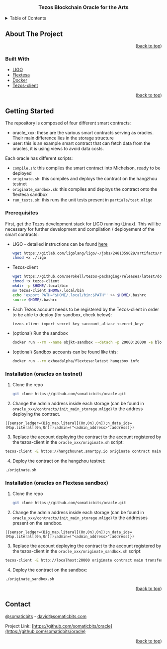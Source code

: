 <div id="top"></div>
<!--
*** Thanks for checking out the Best-README-Template. If you have a suggestion
*** that would make this better, please fork the repo and create a pull request
*** or simply open an issue with the tag "enhancement".
*** Don't forget to give the project a star!
*** Thanks again! Now go create something AMAZING! :D
-->


<!-- PROJECT LOGO -->
<br />
<div align="center">

<h3 align="center">Tezos Blockchain Oracle for the Arts</h3>
</div>



<!-- TABLE OF CONTENTS -->
<details>
  <summary>Table of Contents</summary>
  <ol>
    <li>
      <a href="#about-the-project">About The Project</a>
      <ul>
        <li><a href="#built-with">Built With</a></li>
      </ul>
    </li>
    <li>
      <a href="#getting-started">Getting Started</a>
      <ul>
        <li><a href="#prerequisites">Prerequisites</a></li>
        <li><a href="#installation">Installation</a></li>
      </ul>
    </li>
    <li><a href="#usage">Usage</a></li>
    <li><a href="#roadmap">Roadmap</a></li>
    <li><a href="#contributing">Contributing</a></li>
    <li><a href="#license">License</a></li>
    <li><a href="#contact">Contact</a></li>
    <li><a href="#acknowledgments">Acknowledgments</a></li>
  </ol>
</details>



<!-- ABOUT THE PROJECT -->
## About The Project

<p align="right">(<a href="#top">back to top</a>)</p>



### Built With

* [LIGO](https://ligolang.org/)
* [Flextesa](https://tezos.gitlab.io/flextesa/)
* [Docker](https://www.docker.com/)
* [Tezos-client](https://assets.tqtezos.com/docs/setup/1-tezos-client/)

<p align="right">(<a href="#top">back to top</a>)</p>



<!-- GETTING STARTED -->
## Getting Started

The repository is composed of four different smart contracts:
* oracle_xxx: these are the various smart contracts serving as oracles. Their main difference lies in the storage structure
* user: this is an example smart contract that can fetch data from the oracles, it is using views to avoid data costs.

Each oracle has different scripts:
* ``compile.sh``: this compiles the smart contract into Michelson, ready to be deployed
* ``originate.sh``: this compiles and deploys the contract on the hangzhou testnet
* ``originate_sandbox.sh``:  this compiles and deploys the contract onto the flextesa sandbox
* ``run_tests.sh``: this runs the unit tests present in ``partials/test.mligo``

### Prerequisites

First, get the Tezos development stack for LIGO running (Linux). This will be necessary for further development and compilation / deployement of the smart contracts:
* LIGO - detailed instructions can be found [here](https://ligolang.org/docs/intro/installation)
  ```sh
  wget https://gitlab.com/ligolang/ligo/-/jobs/2481359029/artifacts/raw/ligo
  chmod +x ./ligo
  ```
* Tezos-client
  ```sh
  wget https://github.com/serokell/tezos-packaging/releases/latest/download/tezos-client
  chmod +x tezos-client
  mkdir -p $HOME/.local/bin
  mv tezos-client $HOME/.local/bin
  echo 'export PATH="$HOME/.local/bin:$PATH"' >> $HOME/.bashrc
  source $HOME/.bashrc
  ```
* Each Tezos account needs to be registered by the Tezos-client in order to be able to deploy (for sandbox, check below):
  ```sh
  tezos-client import secret key <account_alias> <secret_key>
  ```

* (optional) Run the sandbox
  ```sh
  docker run --rm --name objkt-sandbox --detach -p 20000:20000 -e block_time=3 oxheadalpha/flextesa:latest hangzbox start
  ```
* (optional) Sandbox accounts can be found like this:
  ```sh
  docker run --rm oxheadalpha/flextesa:latest hangzbox info
  ```


### Installation (oracles on testnet)

1. Clone the repo
   ```sh
   git clone https://github.com/somaticbits/oracle.git
   ```
2. Change the admin address inside each storage (can be found in ``oracle_xxx/contracts/init_main_storage.mligo``) to the address deploying the contract.
  ```ligoLANG
  ({sensor_ledger=(Big_map.literal[(0n,0n),0n]);n_data_ids=(Map.literal[(0n,0n)]);admin=("<admin_address>":address)})
  ```
3. Replace the account deploying the contract to the account registered by the tezos-client in the `oracle_xxx/originate.sh` script:
  ```sh
  tezos-client -E https://hangzhounet.smartpy.io originate contract main transferring 1 from <account_alias> running ./contracts/main.tz --init "`cat ./contracts/main_storage.tz`" --burn-cap 2 --force
  ```
4. Deploy the contract on the hangzhou testnet:
  ```sh
  ./originate.sh
  ```

### Installation (oracles on Flextesa sandbox)
1. Clone the repo
   ```sh
   git clone https://github.com/somaticbits/oracle.git
   ```
2. Change the admin address inside each storage (can be found in ``oracle_xxx/contracts/init_main_storage.mligo``) to the addresses present on the sandbox.
  ```ligoLANG
  ({sensor_ledger=(Big_map.literal[(0n,0n),0n]);n_data_ids=(Map.literal[(0n,0n)]);admin=("<admin_address>":address)})
  ```
3. Replace the account deploying the contract to the account registered by the tezos-client in the `oracle_xxx/originate_sandbox.sh` script:
  ```sh
  tezos-client -E http://localhost:20000 originate contract main transferring 1 from <account_alias> running ./contracts/main.tz --init "`cat ./contracts/main_storage.tz`" --burn-cap 2 --force
  ```
4. Deploy the contract on the sandbox:
  ```sh
  ./originate_sandbox.sh
  ```

<p align="right">(<a href="#top">back to top</a>)</p>

<!-- CONTACT -->
## Contact
[@somaticbits](https://twitter.com/somaticbits) - david@somaticbits.com

Project Link: [https://github.com/somaticbits/oracle](https://github.com/somaticbits/oracle)

<p align="right">(<a href="#top">back to top</a>)</p>
